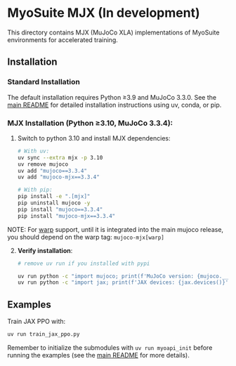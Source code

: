 # MyoSuite MJX (In development)

This directory contains MJX (MuJoCo XLA) implementations of MyoSuite environments for accelerated training.

## Installation

### Standard Installation
The default installation requires Python ≥3.9 and MuJoCo 3.3.0. See the [main README](../../../../README.md) for detailed installation instructions using uv, conda, or pip.

### MJX Installation (Python ≥3.10, MuJoCo 3.3.4):

1. Switch to python 3.10 and install MJX dependencies:
   ```bash
   # With uv:
   uv sync --extra mjx -p 3.10
   uv remove mujoco
   uv add "mujoco==3.3.4"
   uv add "mujoco-mjx==3.3.4"

   # With pip:
   pip install -e ".[mjx]"
   pip uninstall mujoco -y
   pip install "mujoco==3.3.4"
   pip install "mujoco-mjx==3.3.4"
   ```

NOTE: For [warp](https://github.com/google-deepmind/mujoco_warp) support, until it is integrated into the main mujoco release, you should depend on the warp tag: `mujoco-mjx[warp]`

2. **Verify installation**:
   ```bash
   # remove uv run if you installed with pypi

   uv run python -c "import mujoco; print(f'MuJoCo version: {mujoco.__version__}')"
   uv run python -c "import jax; print(f'JAX devices: {jax.devices()}')"
   ```

## Examples
Train JAX PPO with:
```bash
uv run train_jax_ppo.py
```
Remember to initialize the submodules with `uv run myoapi_init` before running the examples (see the [main README](../../../../README.md) for more details).
